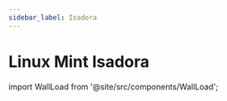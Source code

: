```yaml
---
sidebar_label: Isadora
---
```

# Linux Mint Isadora
import WallLoad from '@site/src/components/WallLoad';

<WallLoad api="https://raw.githubusercontent.com/AloneER0/DistroWallpapers/main/LinuxMint/Isadora/Isadora"/>